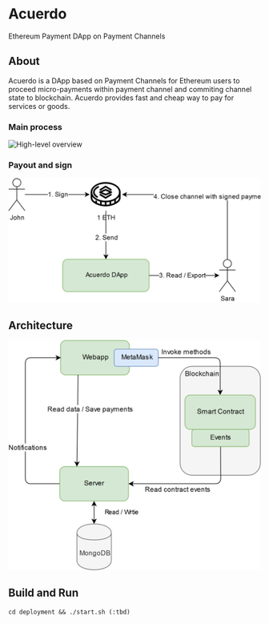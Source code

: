 # Acuerdo
Ethereum Payment DApp on Payment Channels

## About
Acuerdo is a DApp based on Payment Channels for Ethereum users to proceed micro-payments within payment channel and commiting channel state to blockchain.
Acuerdo provides fast and cheap way to pay for services or goods.

### Main process

![High-level overview](./docs/images/acuerdo-high-level-process.png)

### Payout and sign 

![Payout and sign](./docs/images/acuerdo-payout-and-sign.png)

## Architecture

![Architecture](./docs/images/acuerdo-architecture.png)


## Build and Run

```
cd deployment && ./start.sh (:tbd)
```


